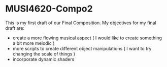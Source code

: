 # MUSI4620-Compo2

This is my first draft of our Final Composition. My objectives for my final draft are:

- create a more flowing musical aspect ( I would like to create something a bit more melodic )
- more scripts to create different object manipulations ( I want to try changing the scale of things )
- incorporate dynamic shaders
